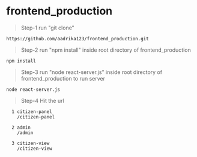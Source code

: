 # frontend_production

>Step-1 run "git clone"
  ```
  https://github.com/aadrika123/frontend_production.git
  ```
  
  >Step-2 run "npm install" inside root directory of frontend_production
  ```
  npm install
  ```

  >Step-3 run "node react-server.js" inside root directory of frontend_production to run server
  ```
  node react-server.js
  ```
  
  >Step-4 Hit the url
  ```
    1 citizen-panel
      /citizen-panel
  
    2 admin
      /admin
  
    3 citizen-view
      /citizen-view
  ```
 


